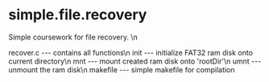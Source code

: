 simple.file.recovery
====================

Simple coursework for file recovery. \n

recover.c --- contains all functions\n
init	  --- initialize FAT32 ram disk onto current directory\n
mnt	  --- mount created ram disk onto 'rootDir'\n
umnt	  --- unmount the ram disk\n
makefile  --- simple makefile for compilation
